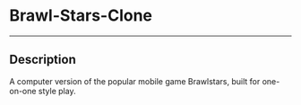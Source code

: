 # Brawl-Stars-Clone

------------------------------------------------------------------------------------
## Description

A computer version of the popular mobile game Brawlstars, built for one-on-one style play. 

